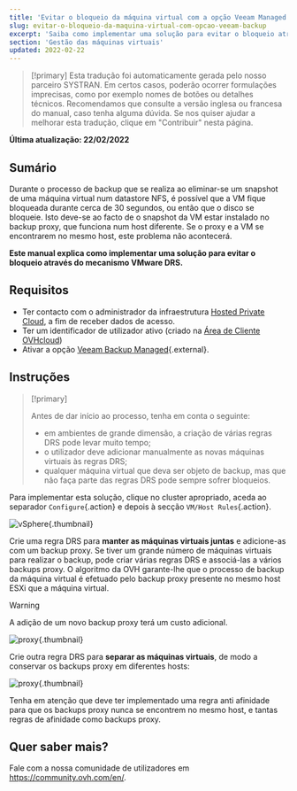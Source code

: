 ```yaml
---
title: 'Evitar o bloqueio da máquina virtual com a opção Veeam Managed Backup'
slug: evitar-o-bloqueio-da-maquina-virtual-com-opcao-veeam-backup
excerpt: 'Saiba como implementar uma solução para evitar o bloqueio através do mecanismo VMware DRS'
section: 'Gestão das máquinas virtuais'
updated: 2022-02-22
---
```


> [!primary]
> Esta tradução foi automaticamente gerada pelo nosso parceiro SYSTRAN. Em certos casos, poderão ocorrer formulações imprecisas, como por exemplo nomes de botões ou detalhes técnicos. Recomendamos que consulte a versão inglesa ou francesa do manual, caso tenha alguma dúvida. Se nos quiser ajudar a melhorar esta tradução, clique em "Contribuir" nesta página.
>

**Última atualização: 22/02/2022**

## Sumário

Durante o processo de backup que se realiza ao eliminar-se um snapshot de uma máquina virtual num datastore NFS, é possível que a VM fique bloqueada durante cerca de 30 segundos, ou então que o disco se bloqueie.
Isto deve-se ao facto de o snapshot da VM estar instalado no backup proxy, que funciona num host diferente. Se o proxy e a VM se encontrarem no mesmo host, este problema não acontecerá.

**Este manual explica como implementar uma solução para evitar o bloqueio através do mecanismo VMware DRS.**

## Requisitos

- Ter contacto com o administrador da infraestrutura [Hosted Private Cloud](https://www.ovhcloud.com/pt/enterprise/products/hosted-private-cloud/), a fim de receber dados de acesso.
- Ter um identificador de utilizador ativo (criado na [Área de Cliente OVHcloud](https://www.ovh.com/auth/?action=gotomanager&from=https://www.ovh.pt/&ovhSubsidiary=pt))
- Ativar a opção [Veeam Backup Managed](https://www.ovhcloud.com/pt/enterprise/products/hosted-private-cloud/veeam-backup-managed/){.external}.

## Instruções

> [!primary]
>
> Antes de dar início ao processo, tenha em conta o seguinte:
>
> - em ambientes de grande dimensão, a criação de várias regras DRS pode levar muito tempo;
> - o utilizador deve adicionar manualmente as novas máquinas virtuais às regras DRS;
> - qualquer máquina virtual que deva ser objeto de backup, mas que não faça parte das regras DRS pode sempre sofrer bloqueios.
>

Para implementar esta solução, clique no cluster apropriado, aceda ao separador `Configure`{.action} e depois à secção `VM/Host Rules`{.action}.

![vSphere](images/en01add.png){.thumbnail}

Crie uma regra DRS para **manter as máquinas virtuais juntas** e adicione-as com um backup proxy. Se tiver um grande número de máquinas virtuais para realizar o backup, pode criar várias regras DRS e associá-las a vários backups proxy. O algoritmo da OVH garante-lhe que o processo de backup da máquina virtual é efetuado pelo backup proxy presente no mesmo host ESXi que a máquina virtual.

> [!warning]
>
> A adição de um novo backup proxy terá um custo adicional.
>

![proxy](images/en02proxy.png){.thumbnail}

Crie outra regra DRS para **separar as máquinas virtuais**, de modo a conservar os backups proxy em diferentes hosts:

![proxy](images/en03proxy2.png){.thumbnail}

Tenha em atenção que deve ter implementado uma regra anti afinidade para que os backups proxy nunca se encontrem no mesmo host, e tantas regras de afinidade como backups proxy.

## Quer saber mais?

Fale com a nossa comunidade de utilizadores em <https://community.ovh.com/en/>.
